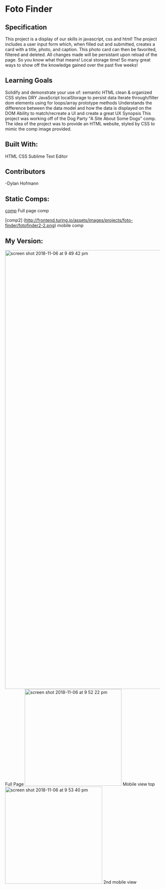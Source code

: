 # Foto Finder
## Specification
This project is a display of our skills in javascript, css and html! The project includes a user input form which, when filled out and submitted, creates a card with a title, photo, and caption.  This photo card can then be favorited, filtered and deleted.  All changes made will be persistant upon reload of the page. So you know what that means! Local storage time!  So many great ways to show off the knowledge gained over the past five weeks!

## Learning Goals
Solidify and demonstrate your use of:
semantic HTML
clean & organized CSS styles
DRY JavaScript
localStorage to persist data
Iterate through/filter dom elements using for loops/array prototype methods
Understands the difference between the data model and how the data is displayed on the DOM
Ability to match/recreate a UI and create a great UX
Synopsis
This project was working off of the Dog Party "A Site About Some Dogs" comp. The idea of the project was to provide an HTML website, styled by CSS to mimic the comp image provided.

## Built With:
HTML
CSS
Sublime Text Editor

## Contributors
-Dylan Hofmann

## Static Comps:
[comp](http://frontend.turing.io/assets/images/projects/foto-finder/fotofinder2-1.png)
Full page comp

[comp2] (http://frontend.turing.io/assets/images/projects/foto-finder/fotofinder2-2.png)
mobile comp

## My Version:
<img width="1429" alt="screen shot 2018-11-06 at 9 49 42 pm" src="https://user-images.githubusercontent.com/37079656/48111275-0f5d6a80-e20e-11e8-991e-ee7458143809.png">
Full Page

<img width="315" alt="screen shot 2018-11-06 at 9 52 22 pm" src="https://user-images.githubusercontent.com/37079656/48111341-4b90cb00-e20e-11e8-9fcc-fe7a2b6c86f0.png">
Mobile view top

<img width="316" alt="screen shot 2018-11-06 at 9 53 40 pm" src="https://user-images.githubusercontent.com/37079656/48111371-7418c500-e20e-11e8-9995-5e6579f09f14.png">
2nd mobile view

